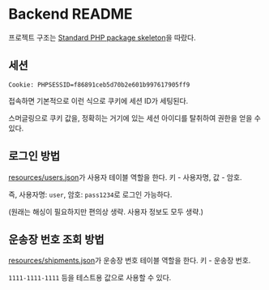 # Backend README

프로젝트 구조는 [Standard PHP package skeleton](https://github.com/php-pds/skeleton)을 따랐다.

## 세션

`Cookie: PHPSESSID=f86891ceb5d70b2e601b997617905ff9`

접속하면 기본적으로 이런 식으로 쿠키에 세션 ID가 세팅된다.

스머글링으로 쿠키 값을, 정확히는 거기에 있는 세션 아이디를 탈취하여 권한을 얻을 수 있다.

## 로그인 방법

[resources/users.json](resources/users.json)가 사용자 테이블 역할을 한다. 키 - 사용자명, 값 - 암호.

즉, 사용자명: `user`, 암호: `pass1234`로 로그인 가능하다.

(원래는 해싱이 필요하지만 편의상 생략. 사용자 정보도 모두 생략.)

## 운송장 번호 조회 방법

[resources/shipments.json](resources/shipments.json)가 운송장 번호 테이블 역할을 한다. 키 - 운송장 번호.

`1111-1111-1111` 등을 테스트용 값으로 사용할 수 있다.
